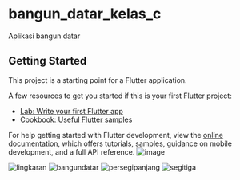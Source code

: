# bangun_datar_kelas_c

Aplikasi bangun datar

## Getting Started

This project is a starting point for a Flutter application.

A few resources to get you started if this is your first Flutter project:

- [Lab: Write your first Flutter app](https://docs.flutter.dev/get-started/codelab)
- [Cookbook: Useful Flutter samples](https://docs.flutter.dev/cookbook)

For help getting started with Flutter development, view the
[online documentation](https://docs.flutter.dev/), which offers tutorials,
samples, guidance on mobile development, and a full API reference.
![image](https://github.com/zangetsuaseli/bangun_datar/assets/115200573/41870e2f-2563-4230-b58e-8881ddb57242)


![lingkaran](https://github.com/zangetsuaseli/bangun_datar/assets/115200573/b5fe583e-709e-4acd-b6c5-20e087f08dc4)
![bangundatar](https://github.com/zangetsuaseli/bangun_datar/assets/115200573/01bc6b53-f5bc-4c81-a7c9-680fd3d2ba9e)
![persegipanjang](https://github.com/zangetsuaseli/bangun_datar/assets/115200573/d6030d73-433f-477b-8f09-94c6459c1173)
![segitiga](https://github.com/zangetsuaseli/bangun_datar/assets/115200573/71937cc2-623d-44c7-a46c-08eb9e3faf63)
